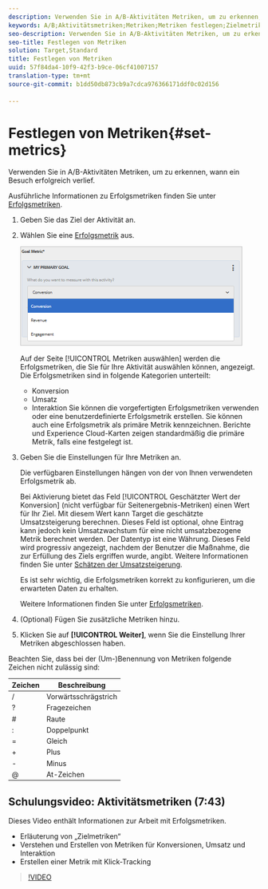 ```yaml
---
description: Verwenden Sie in A/B-Aktivitäten Metriken, um zu erkennen, wann ein Besuch erfolgreich verlief.
keywords: A/B;Aktivitätsmetriken;Metriken;Metriken festlegen;Zielmetrik;Aktivitätseinstellungen;Erfolgsmetrik;Konversion;Umsatz;Interaktion
seo-description: Verwenden Sie in A/B-Aktivitäten Metriken, um zu erkennen, wann ein Besuch erfolgreich verlief.
seo-title: Festlegen von Metriken
solution: Target,Standard
title: Festlegen von Metriken
uuid: 57f84da4-10f9-42f3-b9ce-06cf41007157
translation-type: tm+mt
source-git-commit: b1dd50db873cb9a7cdca976366171ddf0c02d156

---
```



# Festlegen von Metriken{#set-metrics}

Verwenden Sie in A/B-Aktivitäten Metriken, um zu erkennen, wann ein Besuch erfolgreich verlief.

Ausführliche Informationen zu Erfolgsmetriken finden Sie unter   [Erfolgsmetriken](../../../c-activities/r-success-metrics/success-metrics.md#reference_D011575C85DA48E989A244593D9B9924).

1. Geben Sie das Ziel der Aktivität an.
1. Wählen Sie eine [Erfolgsmetrik](../../../c-activities/r-success-metrics/success-metrics.md#reference_D011575C85DA48E989A244593D9B9924) aus. 

   ![](assets/ab_metrics.png)

   Auf der Seite [!UICONTROL Metriken auswählen] werden die Erfolgsmetriken, die Sie für Ihre Aktivität auswählen können, angezeigt. Die Erfolgsmetriken sind in folgende Kategorien unterteilt:

   * Konversion
   * Umsatz
   * Interaktion
   Sie können die vorgefertigten Erfolgsmetriken verwenden oder eine benutzerdefinierte Erfolgsmetrik erstellen. Sie können auch eine Erfolgsmetrik als primäre Metrik kennzeichnen. Berichte und Experience Cloud-Karten zeigen standardmäßig die primäre Metrik, falls eine festgelegt ist.
1. Geben Sie die Einstellungen für Ihre Metriken an.

   Die verfügbaren Einstellungen hängen von der von Ihnen verwendeten Erfolgsmetrik ab.

   Bei Aktivierung bietet das Feld [!UICONTROL Geschätzter Wert der Konversion] (nicht verfügbar für Seitenergebnis-Metriken) einen Wert für Ihr Ziel. Mit diesem Wert kann Target die geschätzte Umsatzsteigerung berechnen. Dieses Feld ist optional, ohne Eintrag kann jedoch kein Umsatzwachstum für eine nicht umsatzbezogene Metrik berechnet werden. Der Datentyp ist eine Währung. Dieses Feld wird progressiv angezeigt, nachdem der Benutzer die Maßnahme, die zur Erfüllung des Ziels ergriffen wurde, angibt. Weitere Informationen finden Sie unter [Schätzen der Umsatzsteigerung](../../../administrating-target/r-target-account-preferences/estimating-lift-in-revenue.md#concept_32F875D8F91349CE86AF391F65BEAEEE).

   Es ist sehr wichtig, die Erfolgsmetriken korrekt zu konfigurieren, um die erwarteten Daten zu erhalten.

   Weitere Informationen finden Sie unter [Erfolgsmetriken](../../../c-activities/r-success-metrics/success-metrics.md#reference_D011575C85DA48E989A244593D9B9924).
1. (Optional) Fügen Sie zusätzliche Metriken hinzu.
1. Klicken Sie auf **[!UICONTROL Weiter]**, wenn Sie die Einstellung Ihrer Metriken abgeschlossen haben.

Beachten Sie, dass bei der (Um-)Benennung von Metriken folgende Zeichen nicht zulässig sind:

| Zeichen | Beschreibung |
|--- |--- |
| / | Vorwärtsschrägstrich |
| ? | Fragezeichen |
| # | Raute  |
| : | Doppelpunkt |
| = | Gleich |
| + | Plus |
| - | Minus |
| @ | At-Zeichen |

## Schulungsvideo: Aktivitätsmetriken (7:43)

Dieses Video enthält Informationen zur Arbeit mit Erfolgsmetriken.

* Erläuterung von „Zielmetriken“
* Verstehen und Erstellen von Metriken für Konversionen, Umsatz und Interaktion
* Erstellen einer Metrik mit Klick-Tracking

>[!VIDEO](https://video.tv.adobe.com/v/17380)
